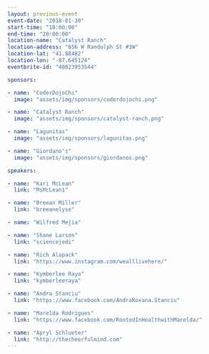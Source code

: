 ```yaml
---
layout: previous-event
event-date: "2018-01-30"
start-time: "18:00:00"
end-time: "20:00:00"
location-name: "Catalyst Ranch"
location-address: "656 W Randolph St #3W"
location-lat: "41.88482"
location-lon: "-87.645124"
eventbrite-id: "40823953544"

sponsors:

- name: "CoderDojoChi"
  image: "assets/img/sponsors/coderdojochi.png"

- name: "Catalyst Ranch"
  image: "assets/img/sponsors/catalyst-ranch.png"

- name: "Lagunitas"
  image: "assets/img/sponsors/lagunitas.png"

- name: "Giordano's"
  image: "assets/img/sponsors/giordanos.png"

speakers:

- name: "Kari McLean"
  link: "MsMcLean1"

- name: "Breean Miller"
  link: "breeanelyse"

- name: "Wilfred Mejia"

- name: "Shane Larson"
  link: "sciencejedi"

- name: "Rich Alapack"
  link: "https://www.instagram.com/wealllivehere/"

- name: "Kymberlee Raya"
  link: "kymberleeraya"

- name: "Andra Stanciu"
  link: "https://www.facebook.com/AndraRoxana.Stanciu"

- name: "Marelda Rodrigues"
  link: "https://www.facebook.com/RootedInHealthwithMarelda/"

- name: "Apryl Schlueter"
  link: "http://thecheerfulmind.com"
---
```

